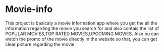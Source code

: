 # Movie-info

This project is basicaly a movie information app where you get the all the information regarding the movie you search for and also contais the list of POPULAR MOVIES,TOP RATED MOVIES,UPCOMING MOVIES.
Also ou can watch the promo of the movie directly in the website so that, you can get clear picture regarding the movie.
